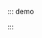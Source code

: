 ::: demo

<template>
  <lay-input></lay-input>
</template>

<script>
import { ref } from 'vue'

export default {
  setup() {

    return {
    }
  }
}
</script>

:::
